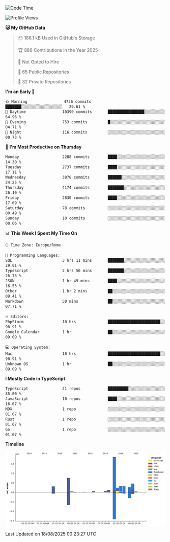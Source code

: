 <!--START_SECTION:waka-->
![Code Time](http://img.shields.io/badge/Code%20Time-6%2C160%20hrs%2013%20mins-blue)

![Profile Views](http://img.shields.io/badge/Profile%20Views-0-blue)

**🐱 My GitHub Data** 

> 📦 186.1 kB Used in GitHub's Storage 
 > 
> 🏆 886 Contributions in the Year 2025
 > 
> 🚫 Not Opted to Hire
 > 
> 📜 65 Public Repositories 
 > 
> 🔑 32 Private Repositories 
 > 
**I'm an Early 🐤** 

```text
🌞 Morning                4736 commits        ███████░░░░░░░░░░░░░░░░░░   29.61 % 
🌆 Daytime                10390 commits       ████████████████░░░░░░░░░   64.96 % 
🌃 Evening                753 commits         █░░░░░░░░░░░░░░░░░░░░░░░░   04.71 % 
🌙 Night                  116 commits         ░░░░░░░░░░░░░░░░░░░░░░░░░   00.73 % 
```
📅 **I'm Most Productive on Thursday** 

```text
Monday                   2288 commits        ████░░░░░░░░░░░░░░░░░░░░░   14.30 % 
Tuesday                  2737 commits        ████░░░░░░░░░░░░░░░░░░░░░   17.11 % 
Wednesday                3878 commits        ██████░░░░░░░░░░░░░░░░░░░   24.25 % 
Thursday                 4174 commits        ███████░░░░░░░░░░░░░░░░░░   26.10 % 
Friday                   2830 commits        ████░░░░░░░░░░░░░░░░░░░░░   17.69 % 
Saturday                 78 commits          ░░░░░░░░░░░░░░░░░░░░░░░░░   00.49 % 
Sunday                   10 commits          ░░░░░░░░░░░░░░░░░░░░░░░░░   00.06 % 
```


📊 **This Week I Spent My Time On** 

```text
🕑︎ Time Zone: Europe/Rome

💬 Programming Languages: 
SQL                      3 hrs 11 mins       ███████░░░░░░░░░░░░░░░░░░   29.01 % 
TypeScript               2 hrs 56 mins       ███████░░░░░░░░░░░░░░░░░░   26.73 % 
JSON                     1 hr 49 mins        ████░░░░░░░░░░░░░░░░░░░░░   16.53 % 
Other                    1 hr 2 mins         ██░░░░░░░░░░░░░░░░░░░░░░░   09.41 % 
Markdown                 50 mins             ██░░░░░░░░░░░░░░░░░░░░░░░   07.71 % 

🔥 Editors: 
PhpStorm                 10 hrs              ███████████████████████░░   90.91 % 
Google Calendar          1 hr                ██░░░░░░░░░░░░░░░░░░░░░░░   09.09 % 

💻 Operating System: 
Mac                      10 hrs              ███████████████████████░░   90.91 % 
Unknown OS               1 hr                ██░░░░░░░░░░░░░░░░░░░░░░░   09.09 % 
```

**I Mostly Code in TypeScript** 

```text
TypeScript               21 repos            █████████░░░░░░░░░░░░░░░░   35.00 % 
JavaScript               10 repos            ████░░░░░░░░░░░░░░░░░░░░░   16.67 % 
MDX                      1 repo              ░░░░░░░░░░░░░░░░░░░░░░░░░   01.67 % 
Rust                     1 repo              ░░░░░░░░░░░░░░░░░░░░░░░░░   01.67 % 
Go                       1 repo              ░░░░░░░░░░░░░░░░░░░░░░░░░   01.67 % 
```



**Timeline**

![Lines of Code chart](https://raw.githubusercontent.com/frnwtr/frnwtr/main/assets/bar_graph.png)


 Last Updated on 18/08/2025 00:23:27 UTC
<!--END_SECTION:waka-->